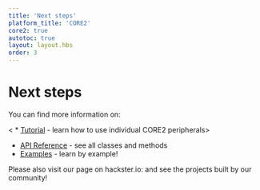 ```yaml
---
title: 'Next steps'
platform_title: 'CORE2'
core2: true
autotoc: true
layout: layout.hbs
order: 3
---
```

# Next steps #
You can find more information on:

< * [Tutorial](https://husarion.com/core2/tutorials/) - learn how to use individual CORE2 peripherals>
* [API Reference](https://husarion.com/core2/api_reference/) - see all classes and methods
* [Examples](https://husarion.com/core2/examples/) - learn by example!

Please also visit our page on hackster.io: [](https://www.hackster.io/husarion) and see the projects built by our community!
